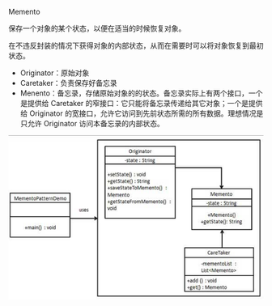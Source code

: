 Memento

保存一个对象的某个状态，以便在适当的时候恢复对象。 

在不违反封装的情况下获得对象的内部状态，从而在需要时可以将对象恢复到最初状态。 

- Originator：原始对象
- Caretaker：负责保存好备忘录
- Menento：备忘录，存储原始对象的的状态。备忘录实际上有两个接口，一个是提供给 Caretaker 的窄接口：它只能将备忘录传递给其它对象；一个是提供给 Originator 的宽接口，允许它访问到先前状态所需的所有数据。理想情况是只允许 Originator 访问本备忘录的内部状态。



![å¤å¿å½æ¨¡å¼ç UML å¾](assets/memento_pattern_uml_diagram.jpg) 



